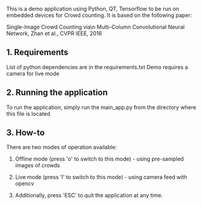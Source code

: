 This is a demo application using Python, QT, Tensorflow to be run on embedded devices for Crowd counting. It is based on the following paper:

Single-Image Crowd Counting via\n Multi-Column Convolutional Neural Network, Zhan et al., CVPR IEEE, 2016

## 1. Requirements

List of python dependencies are in the requirements.txt
Demo requires a camera for live mode


## 2. Running the application

To run the application, simply run the main_app.py from the directory where this file is located

## 3. How-to

There are two modes of operation available:

1. Offline mode (press 'o' to switch to this mode) - using pre-sampled images of crowds

2. Live mode (press 'l' to switch to this mode) - using camera feed with opencv

3. Additionally, press 'ESC' to quit the application at any time.